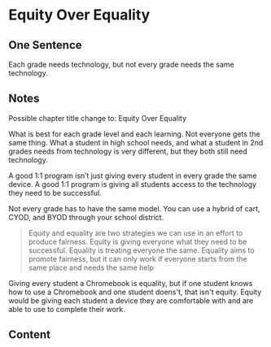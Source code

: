 # Equity Over Equality

## One Sentence
Each grade needs technology, but not every grade needs the same technology.

## Notes
Possible chapter title change to: Equity Over Equality

What is best for each grade level and each learning. Not everyone gets the same thing. What a student in high school needs, and what a student in 2nd grades needs from technology is very different, but they both still need technology. 

A good 1:1 program isn’t just giving every student in every grade the same device. A good 1:1 program is giving all students access to the technology they need to be successful. 

Not every grade has to have the same model. You can use a hybrid of cart, CYOD, and BYOD through your school district. 

> Equity and equality are two strategies we can use in an effort to produce fairness. Equity is giving everyone what they need to be successful. Equality is treating everyone the same. Equality aims to promote fairness, but it can only work if everyone starts from the same place and needs the same help

Giving every student a Chromebook is equality, but if one student knows how to use a Chromebook and one student doens't, that isn't equity. Equity would be giving each student a device they are comfortable with and are able to use to complete their work. 

## Content 
